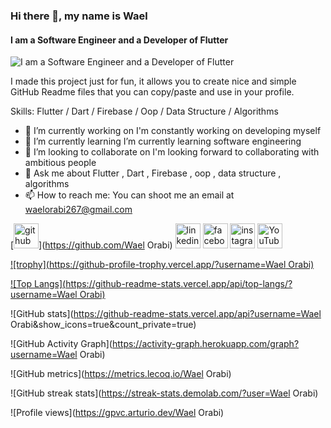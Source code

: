 ### Hi there 👋, my name is Wael
#### I am a Software Engineer and a Developer of Flutter
![I am a Software Engineer and a Developer of Flutter](https://miro.medium.com/v2/resize:fit:720/format:webp/0*EISGqRUUEp5cFxTy.png)

I made this project just for fun, it allows you to create nice and simple GitHub Readme files that you can copy/paste and use in your profile.

Skills: Flutter / Dart  / Firebase / Oop / Data Structure / Algorithms

- 🔭 I’m currently working on I'm constantly working on developing myself 
- 🌱 I’m currently learning  I’m currently learning software engineering 
- 👯 I’m looking to collaborate on I'm looking forward to collaborating with ambitious people 
- 💬 Ask me about Flutter , Dart , Firebase , oop , data structure , algorithms 
- 📫 How to reach me:  You can shoot me an email at waelorabi267@gmail.com 


[<img src='https://cdn.jsdelivr.net/npm/simple-icons@3.0.1/icons/github.svg' alt='github' height='40'>](https://github.com/Wael Orabi)  [<img src='https://cdn.jsdelivr.net/npm/simple-icons@3.0.1/icons/linkedin.svg' alt='linkedin' height='40'>](https://www.linkedin.com/in/WaelOrabi/)  [<img src='https://cdn.jsdelivr.net/npm/simple-icons@3.0.1/icons/facebook.svg' alt='facebook' height='40'>](https://www.facebook.com/WaelOrabi)  [<img src='https://cdn.jsdelivr.net/npm/simple-icons@3.0.1/icons/instagram.svg' alt='instagram' height='40'>](https://www.instagram.com/WaelOrabi/)  [<img src='https://cdn.jsdelivr.net/npm/simple-icons@3.0.1/icons/youtube.svg' alt='YouTube' height='40'>](https://www.youtube.com/channel/WaelOrabi)  

[![trophy](https://github-profile-trophy.vercel.app/?username=Wael Orabi)](https://github.com/ryo-ma/github-profile-trophy)

[![Top Langs](https://github-readme-stats.vercel.app/api/top-langs/?username=Wael Orabi)](https://github.com/anuraghazra/github-readme-stats)

![GitHub stats](https://github-readme-stats.vercel.app/api?username=Wael Orabi&show_icons=true&count_private=true)  

![GitHub Activity Graph](https://activity-graph.herokuapp.com/graph?username=Wael Orabi)  

![GitHub metrics](https://metrics.lecoq.io/Wael Orabi)  

![GitHub streak stats](https://streak-stats.demolab.com/?user=Wael Orabi)  

![Profile views](https://gpvc.arturio.dev/Wael Orabi)  
